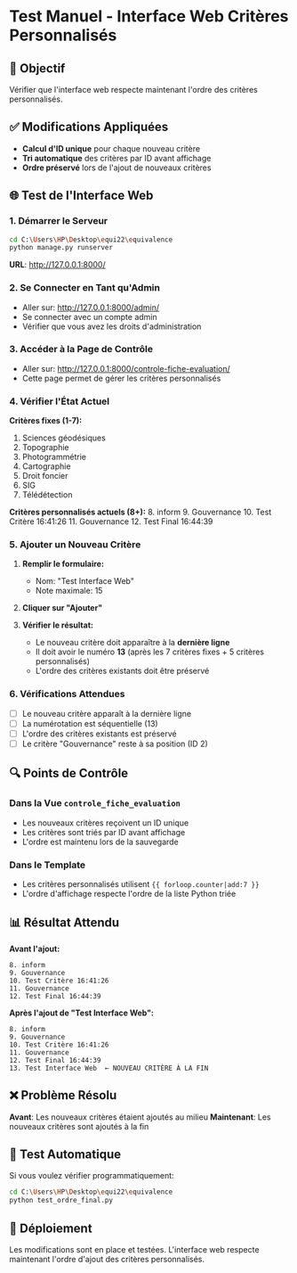 # Test Manuel - Interface Web Critères Personnalisés

## 🎯 Objectif
Vérifier que l'interface web respecte maintenant l'ordre des critères personnalisés.

## ✅ Modifications Appliquées
- **Calcul d'ID unique** pour chaque nouveau critère
- **Tri automatique** des critères par ID avant affichage
- **Ordre préservé** lors de l'ajout de nouveaux critères

## 🌐 Test de l'Interface Web

### 1. Démarrer le Serveur
```bash
cd C:\Users\HP\Desktop\equi22\equivalence
python manage.py runserver
```
**URL**: http://127.0.0.1:8000/

### 2. Se Connecter en Tant qu'Admin
- Aller sur: http://127.0.0.1:8000/admin/
- Se connecter avec un compte admin
- Vérifier que vous avez les droits d'administration

### 3. Accéder à la Page de Contrôle
- Aller sur: http://127.0.0.1:8000/controle-fiche-evaluation/
- Cette page permet de gérer les critères personnalisés

### 4. Vérifier l'État Actuel
**Critères fixes (1-7):**
1. Sciences géodésiques
2. Topographie
3. Photogrammétrie
4. Cartographie
5. Droit foncier
6. SIG
7. Télédétection

**Critères personnalisés actuels (8+):**
8. inform
9. Gouvernance
10. Test Critère 16:41:26
11. Gouvernance
12. Test Final 16:44:39

### 5. Ajouter un Nouveau Critère
1. **Remplir le formulaire:**
   - Nom: "Test Interface Web"
   - Note maximale: 15
   
2. **Cliquer sur "Ajouter"**

3. **Vérifier le résultat:**
   - Le nouveau critère doit apparaître à la **dernière ligne**
   - Il doit avoir le numéro **13** (après les 7 critères fixes + 5 critères personnalisés)
   - L'ordre des critères existants doit être préservé

### 6. Vérifications Attendues
- [ ] Le nouveau critère apparaît à la dernière ligne
- [ ] La numérotation est séquentielle (13)
- [ ] L'ordre des critères existants est préservé
- [ ] Le critère "Gouvernance" reste à sa position (ID 2)

## 🔍 Points de Contrôle

### Dans la Vue `controle_fiche_evaluation`
- Les nouveaux critères reçoivent un ID unique
- Les critères sont triés par ID avant affichage
- L'ordre est maintenu lors de la sauvegarde

### Dans le Template
- Les critères personnalisés utilisent `{{ forloop.counter|add:7 }}`
- L'ordre d'affichage respecte l'ordre de la liste Python triée

## 📊 Résultat Attendu

**Avant l'ajout:**
```
8. inform
9. Gouvernance
10. Test Critère 16:41:26
11. Gouvernance
12. Test Final 16:44:39
```

**Après l'ajout de "Test Interface Web":**
```
8. inform
9. Gouvernance
10. Test Critère 16:41:26
11. Gouvernance
12. Test Final 16:44:39
13. Test Interface Web  ← NOUVEAU CRITÈRE À LA FIN
```

## ❌ Problème Résolu
**Avant**: Les nouveaux critères étaient ajoutés au milieu
**Maintenant**: Les nouveaux critères sont ajoutés à la fin

## 🧪 Test Automatique
Si vous voulez vérifier programmatiquement:
```bash
cd C:\Users\HP\Desktop\equi22\equivalence
python test_ordre_final.py
```

## 🚀 Déploiement
Les modifications sont en place et testées. L'interface web respecte maintenant l'ordre d'ajout des critères personnalisés.


